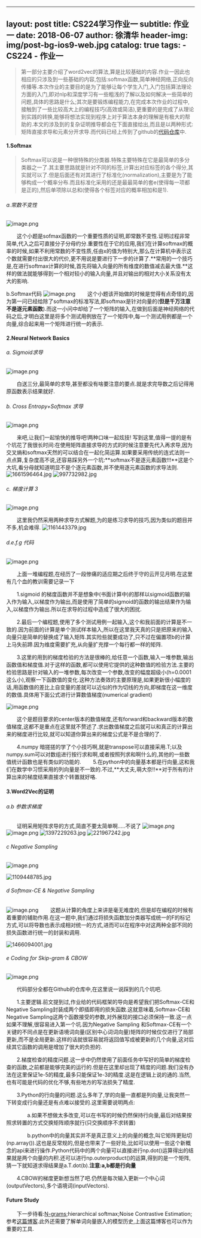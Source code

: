 
---
layout:     post
title:      CS224学习作业一
subtitle:   作业一
date:       2018-06-07
author:     徐清华
header-img: img/post-bg-ios9-web.jpg
catalog: 	 true
tags:
    - CS224
    - 作业一
---

>第一部分主要介绍了word2vec的算法,算是比较基础的内容.作业一因此也相应的只涉及到一些基础的内容,包括:softmax函数,简单神经网络,正向反向传播等.本次作业的主要目的是为了能够让每个学生入门,入门包括算法理论方面的入门,即对nlp和深度学习有一些粗浅的了解以及如何解决一些简单的问题,具体的思路是什么;其次是要锻炼编程能力,在完成本次作业的过程中,接触到了一些比较高大上的编程技巧(高效或简洁),更重要的是完成了从理论到实践的转换,能够将想法实现到程序上对于算法本身的理解是有极大的帮助的.本文的涉及到的复杂证明推导都会在下面直接给出,而且是以两种形式:矩阵直接求导和元素分开求导.而代码已经上传到了github的[代码仓库](https://github.com/ey4295/cs224)中.

#### 1.Softmax
>Softmax可以说是一种很特殊的分类器.特殊主要特殊在它是最简单的多分类器之一了.其主要思路就是针对不同的标签,计算出对应标签的各个得分,其实就可以了.但是后面还有对其进行了标准化(normalization),主要是为了能够构成一个概率分布.而且标准化采用的还是最最简单的套e(使得每一项都是正的),然后单项除以总和(使得各个标签对应的概率相加和是1).

###### a.常数不变性
![image.png](https://upload-images.jianshu.io/upload_images/12011882-3cec2c95eb7e2550.png?imageMogr2/auto-orient/strip%7CimageView2/2/w/1240)

&emsp;&emsp;这个小题是sofmax函数的一个重要性质的证明,即常数不变性.证明过程非常简单,代入之后可直接分子分母约分.重要性在于它的应用,我们在计算softmax的概率的时候,如果不利用常数的不变性质,任由x的值为特别大,那么在计算机中表示这个数就需要付出很大的代价,更不用说是要进行下一步的计算了.**常用的一个技巧是,在进行softmax计算的时候,首先将输入向量的所有维度的数值减去最大值.**这样的做法就能够得到一个相对较小的输入向量,并且对输出的相对大小关系没有太大的影响.

b.Softmax代码
![image.png](https://upload-images.jianshu.io/upload_images/12011882-35d03fbb2c0134f1.png?imageMogr2/auto-orient/strip%7CimageView2/2/w/1240)
&emsp;&emsp;这个小题该开始做的时候是觉得有点奇怪的,因为第一问已经给除了softmax的标准写法,即softmax是针对向量的(**但是千万注意不是逐元素函数**).而这一小问中却给了一个矩阵的输入,在做到后面是神经网络的代码之后,才明白这里是将多个测试用例放在了一个矩阵中,每一个测试用例都是一个向量,综合起来用一个矩阵进行统一的表示.

#### 2.Neural Network Basics
###### a. Sigmoid求导

![image.png](https://upload-images.jianshu.io/upload_images/12011882-75d74ab5c72cbd70.png?imageMogr2/auto-orient/strip%7CimageView2/2/w/1240)

&emsp;&emsp;白送三分,最简单的求导,甚至都没有啥要注意的要点.就是求完导数之后记得用原函数表示结果就好.
###### b. Cross Entropy+Softmax 求导
![image.png](https://upload-images.jianshu.io/upload_images/12011882-c5554557408a9882.png?imageMogr2/auto-orient/strip%7CimageView2/2/w/1240)

&emsp;&emsp;来吧,让我们一起愉快的推导吧!两种口味一起炫技! 写到这里,值得一提的是有个坑花了我很长时间:在使用矩阵直接求导的方式的时候注意要先代入再求导,因为交叉熵和softmax天然的可以结合在一起化简运算.如果要采用传统的连式法则一点点算,复杂度高不说,还容易踩另外一个坑:**softmax不是逐元素函数!!!**这是个大坑,看分母就知道明显不是个逐元素函数,并不使用逐元素函数的求导法则. 
![1661596464.jpg](https://upload-images.jianshu.io/upload_images/12011882-625b7987fc453910.jpg?imageMogr2/auto-orient/strip%7CimageView2/2/w/1240)
![997732982.jpg](https://upload-images.jianshu.io/upload_images/12011882-dfdf6771ee6fb808.jpg?imageMogr2/auto-orient/strip%7CimageView2/2/w/1240)

###### c. 梯度计算   3
![image.png](https://upload-images.jianshu.io/upload_images/12011882-8941838be615c507.png?imageMogr2/auto-orient/strip%7CimageView2/2/w/1240)

&emsp;&emsp;这里我仍然采用两种求导方式解题,为的是练习求导的技巧,因为类似的题目并不多,机会难得.
![1161443379.jpg](https://upload-images.jianshu.io/upload_images/12011882-fe03e2daba163b00.jpg?imageMogr2/auto-orient/strip%7CimageView2/2/w/1240)

###### d.e.f.g 代码
![image.png](https://upload-images.jianshu.io/upload_images/12011882-e3512df085536406.png?imageMogr2/auto-orient/strip%7CimageView2/2/w/1240)

&emsp;&emsp;上面一堆编程题,在经历了一段惨痛的适应期之后终于守的云开见月明.在这里有几个血的教训需要记录一下

&emsp;&emsp;1.sigmoid 的梯度函数并不是想象中(书面计算中)的那样以sigmoid函数的输入作为输入,以梯度作为输出,而是使用了简单的sigmoid的函数的输出结果作为输入,以梯度作为输出.所以在求导的过程中造成了很大的困扰.

&emsp;&emsp;2.最后一个编程题,使用了多个测试用例一起输入,这个和我前面的计算是不一致的.因为前面的计算是单个测试样本输入,所以在这里我天真的只是把原来的输入向量只是简单的替换成了输入矩阵.其实险些就要成功了,只不过在偏置项b的计算上马失前蹄.因为维度需要扩充,从向量扩充撑一个每行都一样的矩阵.

&emsp;&emsp;3.这里的用到的梯度检验的方法是很棒的,给任意一个函数,输入一堆参数,输出函数值和梯度值.对于这样的函数,都可以使用它提供的这种数值的检验方法.主要的检验思路是针对输入的一堆参数,每次改变一个参数,改变的幅度超级小(h=0.0001这么小),观察一下函数值的变化.这种方法奏效的主要原理是,如果更新很小幅度的话,用函数值的差比上自变量的差就可以近似的作为切线的方向,即梯度在这一维度的数值.具体用下面公式进行计算数值梯度(numerical gradient)

![image.png](https://upload-images.jianshu.io/upload_images/12011882-6d89073fd746080b.png?imageMogr2/auto-orient/strip%7CimageView2/2/w/1240)

&emsp;&emsp;这个是题目要求的center版本的数值梯度,还有forward和backward版本的数值梯度,这都不是重点在这里就不赘述了.求出数值梯度之后就可以和真正的计算出来的梯度进行比较,就可以知道你算出来的梯度公式是不是合理的了.

&emsp;&emsp;4.numpy 暗搓搓的学了个小技巧啊,就是transpose可以直接采用.T;以及numpy.sum可以对数组进行按行求和啊,或者按照列求和啊什么的,其他的一些数值统计函数也是有类似的功能的.
&emsp;&emsp;5.在python中的向量基本都是行向量,这和我们在数学中习惯采用的列向量是不一致的.不过,**大丈夫,萌大奈!!**对于所有的计算出来的梯度结果直接求个转置就好咯.

#### 3.Word2Vec的证明
###### a.b 参数求梯度

&emsp;&emsp;证明采用矩阵求导的方式,简直不要太简单啊.....不说了
![image.png](https://upload-images.jianshu.io/upload_images/12011882-d7cd98577350556a.png?imageMogr2/auto-orient/strip%7CimageView2/2/w/1240)
![image.png](https://upload-images.jianshu.io/upload_images/12011882-10aed539f9a70c1f.png?imageMogr2/auto-orient/strip%7CimageView2/2/w/1240)
![1397229263.jpg](https://upload-images.jianshu.io/upload_images/12011882-1da3680e9e94a9c3.jpg?imageMogr2/auto-orient/strip%7CimageView2/2/w/1240)
![221967242.jpg](https://upload-images.jianshu.io/upload_images/12011882-d321272bee818256.jpg?imageMogr2/auto-orient/strip%7CimageView2/2/w/1240)



###### c Negative Sampling
![image.png](https://upload-images.jianshu.io/upload_images/12011882-eb1afe633de66cbc.png?imageMogr2/auto-orient/strip%7CimageView2/2/w/1240)



![1109448785.jpg](https://upload-images.jianshu.io/upload_images/12011882-670d1ac01d419e50.jpg?imageMogr2/auto-orient/strip%7CimageView2/2/w/1240)

###### d Softmax-CE & Negative Sampling
![image.png](https://upload-images.jianshu.io/upload_images/12011882-99def01e9ea66bdb.png?imageMogr2/auto-orient/strip%7CimageView2/2/w/1240)
&emsp;&emsp;这题从计算的角度上来讲是毫无难度的,但是却在编程的时候有着重要的辅助作用.在这一题中,我们通过将损失函数加分类器写成统一的F的标记方式,可以将导数也表示成相对统一的方式,进而可以在程序中对这两种全部不同的损失函数进行统一的封装和调用.

![1466094001.jpg](https://upload-images.jianshu.io/upload_images/12011882-a8337e073ee7f5b9.jpg?imageMogr2/auto-orient/strip%7CimageView2/2/w/1240)

###### e Coding for Skip-gram & CBOW
![image.png](https://upload-images.jianshu.io/upload_images/12011882-16a1d15d12af764f.png?imageMogr2/auto-orient/strip%7CimageView2/2/w/1240)

&emsp;&emsp;代码部分全都在Github的仓库中,在这里说一说踩到的几个坑吧.

&emsp;&emsp;1.主要逻辑.前文提到过,作业给的代码框架的导向是希望我们把Softmax-CE和Negative Sampling封装成两个即插即用的损失函数.这就意味着,Softmax-CE和Negative Sampling这两个函数接受的参数,对外展现的接口必须保持一致.这一点如果不理解,很容易进入第一个坑.因为Negative Sampling 和Softmax-CE有一个关键的不同点是在更新语境词向量(区别中心词词向量)矩阵的时候仅仅进行了局部更新,而不是全局更新.这样的话就很容易就将返回值写成被更新的几个向量,这对后续其它函数的调用是增加了很大的负担的.

&emsp;&emsp;2.梯度检查的精度问题.这一步中仍然使用了前面任务中写好的简单的梯度检查的函数,之前都是能够完美的运行的.但是在这里却出现了精度的问题.我们没有办法在这里保证1e-5的精度,最多只能保证1e-3的精度.这是在逻辑上说的通的.当然,也有可能是代码的优化不够,有些地方的写法损失了精度.

&emsp;&emsp;3.Python的行向量的问题.这么多年了,学的向量一直都是列向量,让我突然一下转变成行向量还是有点难以接受的.这里需要说明两点:

&emsp;&emsp;&emsp;&emsp;a.如果不想做太多改变,可以在书写的时候仍然保持行向量,最后对结果按照求转置的方式交换矩阵顺序就行(只交换顺序不求转置)

&emsp;&emsp;&emsp;&emsp;b.python中的向量其实并不是真正意义上的向量的概念,叫它矩阵更贴切(np.array()).这也是反常规的,但是也带来了一些好处,比如可以使用一些这个新概念的api来进行操作.Python代码中的两个向量可以直接进行np.dot()运算得出的结果就是两个向量的内积.还可以进行np.outerproduct()的运算,得到的是一个矩阵,猜一下就知道求得结果是a.T.dot(b).**注意:a,b都是行向量**

&emsp;&emsp;4.CBOW的梯度更新想当然了吧.仍然是每次输入更新一个中心词(outputVectors),多个语境词(inputVectors).

#### Future Study
&emsp;&emsp;下一步待看:[N-grams](https://lagunita.stanford.edu/c4x/Engineering/CS-224N/asset/slp4.pdf);hierarchical softmax;Noise Contrastive Estimation;参考[这篇博客](http://ruder.io/word-embeddings-softmax/).此外还需要了解单词向量嵌入的模型历史,上面这篇博客也可以作为重要的工具.
